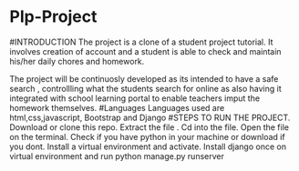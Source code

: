 # Plp-Project
#INTRODUCTION
The project is a clone of a student project tutorial. It involves creation of account and a student is able to check and maintain his/her daily chores and homework.

The project will be continuosly developed as its intended to have a safe search , controllling what the students search for online as also having it integrated with school learning portal to enable teachers imput the homework themselves.
#Languages
Languages used are html,css,javascript, Bootstrap and Django
#STEPS TO RUN THE PROJECT.
Download or clone this repo.
Extract the file .
Cd into the file.
Open the file on the terminal. 
Check if you have python in your machine or download if you dont.
Install a virtual environment and activate.
Install django once on virtual environment and run python manage.py runserver
